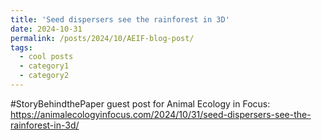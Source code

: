 ```yaml
---
title: 'Seed dispersers see the rainforest in 3D'
date: 2024-10-31
permalink: /posts/2024/10/AEIF-blog-post/
tags:
  - cool posts
  - category1
  - category2
---
```


#StoryBehindthePaper guest post for Animal Ecology in Focus:
https://animalecologyinfocus.com/2024/10/31/seed-dispersers-see-the-rainforest-in-3d/
